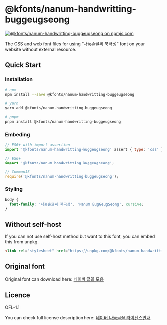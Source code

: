 # @kfonts/nanum-handwritting-buggeugseong

[![@kfonts/nanum-handwritting-buggeugseong on npmjs.com](https://img.shields.io/npm/v/%40kfonts%2Fnanum-handwritting-buggeugseong)](https://www.npmjs.com/package/@kfonts/nanum-handwritting-buggeugseong)

The CSS and web font files for using &OpenCurlyDoubleQuote;나눔손글씨 북극성&CloseCurlyDoubleQuote; font on your website without external resource.

## Quick Start

### Installation

```sh
# npm
npm install --save @kfonts/nanum-handwritting-buggeugseong

# yarn
yarn add @kfonts/nanum-handwritting-buggeugseong

# pnpm
pnpm install @kfonts/nanum-handwritting-buggeugseong
```

### Embeding

```js
// ES6+ with import assertion
import '@kfonts/nanum-handwritting-buggeugseong' assert { type: 'css' };

// ES6+
import '@kfonts/nanum-handwritting-buggeugseong';

// CommonJS
require('@kfonts/nanum-handwritting-buggeugseong');
```

### Styling

```css
body {
  font-family: '나눔손글씨 북극성', 'Nanum BugGeugSeong', cursive;
}
```

## Without self-host

If you can not use self-host method but want to this font, you can embed this from unpkg.

```html
<link rel="stylesheet" href="https://unpkg.com/@kfonts/nanum-handwritting-buggeugseong/index.css" />
```

## Original font

Original font can download here: [네이버 글꼴 모음](https://hangeul.naver.com/font)

## Licence

OFL-1.1

You can check full license description here: [네이버 나눔글꼴 라이선스안내](https://help.naver.com/service/30016/contents/18088?osType=PC&lang=ko)
